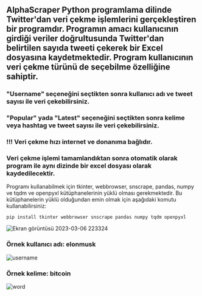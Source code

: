## AlphaScraper Python programlama dilinde Twitter'dan veri çekme işlemlerini gerçekleştiren bir programdır. Programın amacı kullanıcının girdiği veriler doğrultusunda Twitter'dan belirtilen sayıda tweeti çekerek bir Excel dosyasına kaydetmektedir. Program kullanıcının veri çekme türünü de seçebilme özelliğine sahiptir.

### "Username" seçeneğini seçtikten sonra kullanıcı adı ve tweet sayısı ile veri çekebilirsiniz.
### "Popular" yada "Latest" seçeneğini seçtikten sonra kelime veya hashtag ve tweet sayısı ile veri çekebilirsiniz.

### !!! Veri çekme hızı internet ve donanıma bağlıdır.

### Veri çekme işlemi tamamlandıktan sonra otomatik olarak program ile aynı dizinde bir excel dosyası olarak kaydedilecektir.

Programı kullanabilmek için tkinter, webbrowser, snscrape, pandas, numpy ve tqdm ve openpyxl kütüphanelerinin yüklü olması gerekmektedir. Bu kütüphanelerin yüklü olduğundan emin olmak için aşağıdaki komutu kullanabilirsiniz:

```pip install tkinter webbrowser snscrape pandas numpy tqdm openpyxl``` 


![Ekran görüntüsü 2023-03-06 223324](https://user-images.githubusercontent.com/88042600/223233747-8c5c7a28-35fc-46d6-a6fa-fc4f09aa0380.png)

### Örnek kullanıcı adı: elonmusk

![username](https://user-images.githubusercontent.com/88042600/223419170-fbbfeae9-81d5-4e07-b290-1aef2dbc7952.png)

### Örnek kelime: bitcoin

![word](https://user-images.githubusercontent.com/88042600/223419358-e6a26484-6e6a-43f0-9292-ff658b9f32d3.png)
